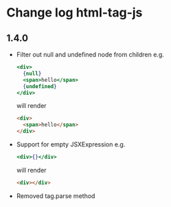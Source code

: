 # Change log html-tag-js

## 1.4.0

- Filter out null and undefined node from children
  e.g.

  ```jsx
  <div>
    {null}
    <span>hello</span>
    {undefined}
  </div>
  ```

  will render

  ```html
  <div>
    <span>hello</span>
  </div>
  ```

- Support for empty JSXExpression
  e.g.

  ```jsx
  <div>{}</div>
  ```

  will render

  ```html
  <div></div>
  ```

- Removed tag.parse method
